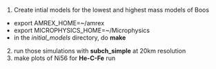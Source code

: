 1) Create intial models for the lowest and highest mass models of Boos
- export AMREX_HOME=~/amrex
- export MICROPHYSICS_HOME=~/Microphysics
- in the *initial_models* directory, do **make**

2) run those simulations with **subch_simple** at 20km resolution
3) make plots of Ni56 for **He-C-Fe** run 